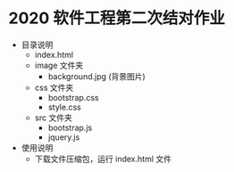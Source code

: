# 2020 软件工程第二次结对作业
 - 目录说明
    - index.html
    - image 文件夹
       - background.jpg     (背景图片)
    - css 文件夹
       - bootstrap.css
       - style.css
    - src 文件夹
       - bootstrap.js
       - jquery.js
 - 使用说明
    - 下载文件压缩包，运行 index.html 文件
